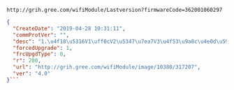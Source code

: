 `http://grih.gree.com/wifiModule/Lastversion?firmwareCode=362001060297`

```json
{
  "CreateDate": "2019-04-28 10:31:11",
  "commProtVer": "",
  "desc": "1.\u4f18\u5316V1\uff0cV2\u5347\u7ea7V3\u4f53\u9a8c\u4e0d\u597d\u7684\u95ee\u9898\uff1b2.\u53bb\u6389\u73af\u5883\u6e29\u5ea6\u4e0a\u62a5\uff1b3.V2\u7684UDP\u901a\u8baf\u5347\u7ea7\u4e3aV4\u7684TCP\uff1b4.\u4f18\u5316\u8ba1\u65f6\u5668\u3002",
  "forcedUpgrade": 1,
  "frcUpgdType": 0,
  "r": 200,
  "url": "http://grih.gree.com/wifiModule/image/10380/317207",
  "ver": "4.0"
}```